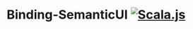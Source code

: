 # Binding-SemanticUI [![Scala.js](http://scala-js.org/assets/badges/scalajs-0.6.8.svg)](http://scala-js.org)

